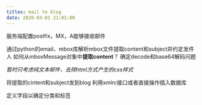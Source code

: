```yaml
---
titles: mail to blog
date: 2020-03-01 21:01:00
---
```


服务端配置postfix，MX，A能够接收邮件

通过python的email、mbox库解析mbox文件提取content和subject并约定发件人
如何从mboxMessage对象中**提取content**？
确定decode和base64解码问题

*暂时只考虑纯文本邮件，去除html方式产生的css样式*

将提取的cintent和subject发到blog
利用xmlrc接口或者直接操作插入数据库

定义字段以确定分类和标签
